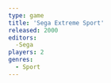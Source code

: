 ```yaml
---
type: game
title: 'Sega Extreme Sport'
released: 2000
editors: 
  -Sega
players: 2
genres:
  - Sport
---
```

